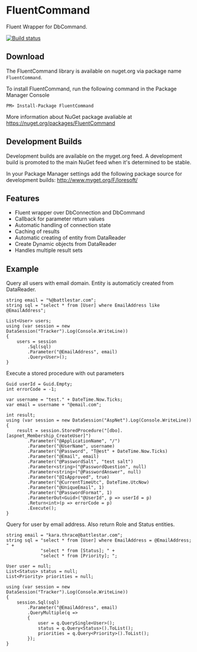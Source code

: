 # FluentCommand

Fluent Wrapper for DbCommand.

[![Build status](https://ci.appveyor.com/api/projects/status/v9h2sdvcgmo4itj1?svg=true)](https://ci.appveyor.com/project/LoreSoft/fluentcommand)

## Download

The FluentCommand library is available on nuget.org via package name `FluentCommand`.

To install FluentCommand, run the following command in the Package Manager Console

    PM> Install-Package FluentCommand
    
More information about NuGet package avaliable at
<https://nuget.org/packages/FluentCommand>

## Development Builds


Development builds are available on the myget.org feed.  A development build is promoted to the main NuGet feed when it's determined to be stable. 

In your Package Manager settings add the following package source for development builds:
<http://www.myget.org/F/loresoft/>

## Features

- Fluent wrapper over DbConnection and DbCommand
- Callback for parameter return values
- Automatic handling of connection state
- Caching of results
- Automatic creating of entity from DataReader
- Create Dynamic objects from DataReader
- Handles multiple result sets


## Example

Query all users with email domain.  Entity is automaticly created from DataReader.

    string email = "%@battlestar.com";
    string sql = "select * from [User] where EmailAddress like @EmailAddress";

    List<User> users;
    using (var session = new DataSession("Tracker").Log(Console.WriteLine))
    {
        users = session            
            .Sql(sql)
            .Parameter("@EmailAddress", email)
            .Query<User>();
    }

Execute a stored procedure with out parameters

    Guid userId = Guid.Empty;
    int errorCode = -1;

    var username = "test." + DateTime.Now.Ticks;
    var email = username + "@email.com";

    int result;
    using (var session = new DataSession("AspNet").Log(Console.WriteLine))
    {
        result = session.StoredProcedure("[dbo].[aspnet_Membership_CreateUser]")
            .Parameter("@ApplicationName", "/")
            .Parameter("@UserName", username)
            .Parameter("@Password", "T@est" + DateTime.Now.Ticks)
            .Parameter("@Email", email)
            .Parameter("@PasswordSalt", "test salt")
            .Parameter<string>("@PasswordQuestion", null)
            .Parameter<string>("@PasswordAnswer", null)
            .Parameter("@IsApproved", true)
            .Parameter("@CurrentTimeUtc", DateTime.UtcNow)
            .Parameter("@UniqueEmail", 1)
            .Parameter("@PasswordFormat", 1)
            .ParameterOut<Guid>("@UserId", p => userId = p)
            .Return<int>(p => errorCode = p)
            .Execute();
    }

Query for user by email address.  Also return Role and Status entities.

    string email = "kara.thrace@battlestar.com";
    string sql = "select * from [User] where EmailAddress = @EmailAddress; " +
                 "select * from [Status]; " +
                 "select * from [Priority]; ";

    User user = null;
    List<Status> status = null;
    List<Priority> priorities = null;

    using (var session = new DataSession("Tracker").Log(Console.WriteLine))
    {
        session.Sql(sql)
            .Parameter("@EmailAddress", email)
            .QueryMultiple(q =>
            {
                user = q.QuerySingle<User>();
                status = q.Query<Status>().ToList();
                priorities = q.Query<Priority>().ToList();
            });
    }
